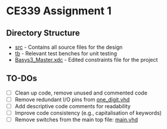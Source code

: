 # CE339 Assignment 1

## Directory Structure
- [src](./src/) - Contains all source files for the design
- [tb](./tb/) - Relevant test benches for unit testing
- [Basys3_Master.xdc](./Basys3_Master.xdc) - Edited constraints file for the project

## TO-DOs
- [ ] Clean up code, remove unused and commented code
- [ ] Remove redundant I/O pins from [one_digit.vhd](./src/one_digit.vhd)
- [ ] Add descriptive code comments for readability
- [ ] Improve code consistency (e.g., capitalisation of keywords)
- [ ] Remove switches from the main top file: [main.vhd](./src/main.vhd)